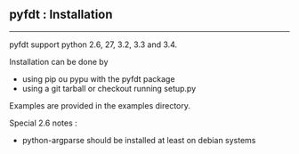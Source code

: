## pyfdt : Installation ##
----------

pyfdt support python 2.6, 27, 3.2, 3.3 and 3.4.

Installation can be done by 
 - using pip ou pypu with the pyfdt package
 - using a git tarball or checkout running setup.py

Examples are provided in the examples directory.

Special 2.6 notes :
 - python-argparse should be installed at least on debian systems
